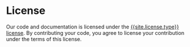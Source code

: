 # License 

Our code and documentation is licensed under the [{{site.license.type}} license]({{site.license.www}}). By contributing your code, you agree to license your contribution under the terms of this license.
